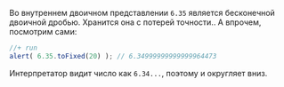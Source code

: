 Во внутреннем двоичном представлении `6.35` является бесконечной двоичной дробью. Хранится она с потерей точности.. А впрочем, посмотрим сами:

```js
//+ run
alert( 6.35.toFixed(20) ); // 6.34999999999999964473
```

Интерпретатор видит число как `6.34...`, поэтому и округляет вниз.